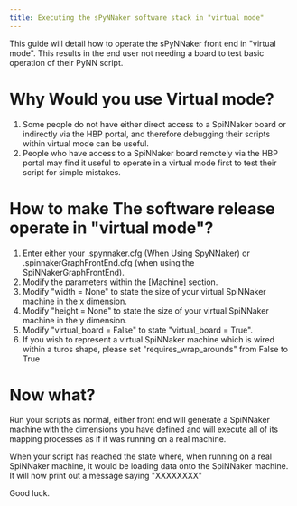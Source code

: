 ```yaml
---
title: Executing the sPyNNaker software stack in "virtual mode"
---
```


This guide will detail how to operate the sPyNNaker front end in "virtual mode". This results in the end user not needing a board to test basic operation of their PyNN script.

# Why Would you use Virtual mode?

1. Some people do not have either direct access to a SpiNNaker board or indirectly via the HBP portal, and therefore debugging their scripts within virtual mode can be useful.
1. People who have access to a SpiNNaker board remotely via the HBP portal may find it useful to operate in a virtual mode first to test their script for simple mistakes.

# How to make The software release operate in "virtual mode"?

1. Enter either your .spynnaker.cfg (When Using SpyNNaker) or .spinnakerGraphFrontEnd.cfg (when using the SpiNNakerGraphFrontEnd). 
1. Modify the parameters within the [Machine] section.
1. Modify "width = None" to state the size of your virtual SpiNNaker machine in the x dimension. 
1. Modify "height = None" to state the size of your virtual SpiNNaker machine in the y dimension. 
1. Modify "virtual_board = False" to state "virtual_board = True".
1. If you wish to represent a virtual SpiNNaker machine which is wired within a turos shape, please set "requires_wrap_arounds" from False to True

# Now what?

Run your scripts as normal, either front end will generate a SpiNNaker machine with the dimensions you have defined and will execute all of its mapping processes as if it was running on a real machine. 

When your script has reached the state where, when running on a real SpiNNaker machine, it would be loading data onto the SpiNNaker machine. It will now print out a message saying "XXXXXXXX" 

Good luck. 
